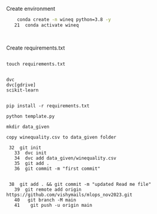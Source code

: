 Create environment

```bash 
    conda create -n wineq python=3.8 -y
   21  conda activate wineq
   
   
```

Create requirements.txt

```

touch requirements.txt


dvc
dvc[gdrive]
scikit-learn


pip install -r requirements.txt

```


```
python template.py
```

```
mkdir data_given

copy winequality.csv to data_given folder 
```


```
 32  git init
   33  dvc init
   34  dvc add data_given/winequality.csv
   35  git add .
   36  git commit -m "first commit"
   
```

```
 38  git add . && git commit -m "updated Read me file"
   39  git remote add origin https://github.com/vishymails/mlops_nov2023.git
   40   git branch -M main
   41    git push -u origin main
```